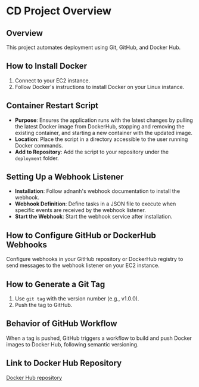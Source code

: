 # CD Project Overview

## Overview
This project automates deployment using Git, GitHub, and Docker Hub.

## How to Install Docker
1. Connect to your EC2 instance.
2. Follow Docker's instructions to install Docker on your Linux instance.

## Container Restart Script
- **Purpose**: Ensures the application runs with the latest changes by pulling the latest Docker image from DockerHub, stopping and removing the existing container, and starting a new container with the updated image.
- **Location**: Place the script in a directory accessible to the user running Docker commands.
- **Add to Repository**: Add the script to your repository under the `deployment` folder.

## Setting Up a Webhook Listener
- **Installation**: Follow adnanh's webhook documentation to install the webhook.
- **Webhook Definition**: Define tasks in a JSON file to execute when specific events are received by the webhook listener.
- **Start the Webhook**: Start the webhook service after installation.

## How to Configure GitHub or DockerHub Webhooks
Configure webhooks in your GitHub repository or DockerHub registry to send messages to the webhook listener on your EC2 instance.

## How to Generate a Git Tag
1. Use `git tag` with the version number (e.g., v1.0.0).
2. Push the tag to GitHub.

## Behavior of GitHub Workflow
When a tag is pushed, GitHub triggers a workflow to build and push Docker images to Docker Hub, following semantic versioning.

## Link to Docker Hub Repository
[Docker Hub repository](https://hub.docker.com/repository/docker/rbuck263/project4-image)

